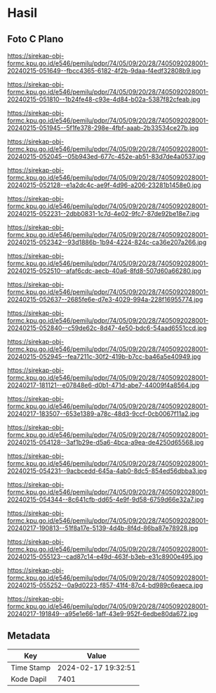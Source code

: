# Hasil

## Foto C Plano

https://sirekap-obj-formc.kpu.go.id/e546/pemilu/pdpr/74/05/09/20/28/7405092028001-20240215-051649--fbcc4365-6182-4f2b-9daa-f4edf32808b9.jpg

https://sirekap-obj-formc.kpu.go.id/e546/pemilu/pdpr/74/05/09/20/28/7405092028001-20240215-051810--1b24fe48-c93e-4d84-b02a-5387f82cfeab.jpg

https://sirekap-obj-formc.kpu.go.id/e546/pemilu/pdpr/74/05/09/20/28/7405092028001-20240215-051945--5f1fe378-298e-4fbf-aaab-2b33534ce27b.jpg

https://sirekap-obj-formc.kpu.go.id/e546/pemilu/pdpr/74/05/09/20/28/7405092028001-20240215-052045--05b943ed-677c-452e-ab51-83d7de4a0537.jpg

https://sirekap-obj-formc.kpu.go.id/e546/pemilu/pdpr/74/05/09/20/28/7405092028001-20240215-052128--e1a2dc4c-ae9f-4d96-a206-23281b1458e0.jpg

https://sirekap-obj-formc.kpu.go.id/e546/pemilu/pdpr/74/05/09/20/28/7405092028001-20240215-052231--2dbb0831-1c7d-4e02-9fc7-87de92be18e7.jpg

https://sirekap-obj-formc.kpu.go.id/e546/pemilu/pdpr/74/05/09/20/28/7405092028001-20240215-052342--93d1886b-1b94-4224-824c-ca36e207a266.jpg

https://sirekap-obj-formc.kpu.go.id/e546/pemilu/pdpr/74/05/09/20/28/7405092028001-20240215-052510--afaf6cdc-aecb-40a6-8fd8-507d60a66280.jpg

https://sirekap-obj-formc.kpu.go.id/e546/pemilu/pdpr/74/05/09/20/28/7405092028001-20240215-052637--2685fe6e-d7e3-4029-994a-228f16955774.jpg

https://sirekap-obj-formc.kpu.go.id/e546/pemilu/pdpr/74/05/09/20/28/7405092028001-20240215-052840--c59de62c-8d47-4e50-bdc6-54aad6551ccd.jpg

https://sirekap-obj-formc.kpu.go.id/e546/pemilu/pdpr/74/05/09/20/28/7405092028001-20240215-052945--fea7211c-30f2-419b-b7cc-ba46a5e40949.jpg

https://sirekap-obj-formc.kpu.go.id/e546/pemilu/pdpr/74/05/09/20/28/7405092028001-20240217-181121--e07848e6-d0b1-471d-abe7-44009f4a8564.jpg

https://sirekap-obj-formc.kpu.go.id/e546/pemilu/pdpr/74/05/09/20/28/7405092028001-20240217-183507--653e1389-a78c-48d3-9ccf-0cb0067f11a2.jpg

https://sirekap-obj-formc.kpu.go.id/e546/pemilu/pdpr/74/05/09/20/28/7405092028001-20240215-054128--3af1b29e-d5a6-4bca-a9ea-de4250d65568.jpg

https://sirekap-obj-formc.kpu.go.id/e546/pemilu/pdpr/74/05/09/20/28/7405092028001-20240215-054231--9acbcedd-645a-4ab0-8dc5-854ed56dbba3.jpg

https://sirekap-obj-formc.kpu.go.id/e546/pemilu/pdpr/74/05/09/20/28/7405092028001-20240215-054344--8c641cfb-dd65-4e9f-9d58-6759d66e32a7.jpg

https://sirekap-obj-formc.kpu.go.id/e546/pemilu/pdpr/74/05/09/20/28/7405092028001-20240217-190813--51f8a17e-5139-4d4b-8f4d-86ba87e78928.jpg

https://sirekap-obj-formc.kpu.go.id/e546/pemilu/pdpr/74/05/09/20/28/7405092028001-20240215-055123--cad87c14-e49d-463f-b3eb-e31c8900e495.jpg

https://sirekap-obj-formc.kpu.go.id/e546/pemilu/pdpr/74/05/09/20/28/7405092028001-20240215-055252--0a9d0223-f857-41f4-87c4-bd989c6eaeca.jpg

https://sirekap-obj-formc.kpu.go.id/e546/pemilu/pdpr/74/05/09/20/28/7405092028001-20240217-191849--a95e1e66-1aff-43e9-952f-6edbe80da672.jpg


## Metadata

| Key        | Value               |
| ---------- | ------------------- |
| Time Stamp | 2024-02-17 19:32:51 |
| Kode Dapil | 7401                |



